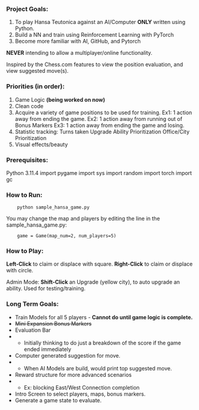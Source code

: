 ### Project Goals:

1. To play Hansa Teutonica against an AI/Computer **ONLY** written using Python.
2. Build a NN and train using Reinforcement Learning with PyTorch
3. Become more familiar with AI, GitHub, and Pytorch

**NEVER** intending to allow a multiplayer/online functionality.

Inspired by the Chess.com features to view the position evaluation, and view suggested move(s).

### Priorities (in order):
1. Game Logic **(being worked on now)**
2. Clean code
3. Acquire a variety of game positions to be used for training.
	Ex1: 1 action away from ending the game.
	Ex2: 1 action away from running out of Bonus Markers
	Ex3: 1 action away from ending the game and losing.
6. Statistic tracking:
	Turns taken
	Upgrade Ability Prioritization
	Office/City Prioritization
5. Visual effects/beauty

### Prerequisites:
Python 3.11.4
import pygame
import sys
import random
import torch
import gc

### How to Run:
		python sample_hansa_game.py
You may change the map and players by editing the line in the sample_hansa_game.py:

		game = Game(map_num=2, num_players=5)

### How to Play:
**Left-Click** to claim or displace with square.
**Right-Click** to claim or displace with circle.

Admin Mode:
**Shift-Click** an Upgrade (yellow city), to auto upgrade an ability. Used for testing/training.

### Long Term Goals:
- Train Models for all 5 players - **Cannot do until game logic is complete.**
- ~~Mini Expansion Bonus Markers~~
- Evaluation Bar
- - Initially thinking to do just a breakdown of the score if the game ended immediately
- Computer generated suggestion for move.
- - When AI Models are build, would print top suggested move.
- Reward structure for more advanced scenarios
- - Ex: blocking East/West Connection completion
- Intro Screen to select players, maps, bonus markers.
- Generate a game state to evaluate.
